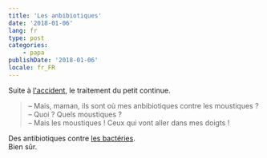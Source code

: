 ```yaml
---
title: 'Les anbibiotiques'
date: '2018-01-06'
lang: fr
type: post
categories:
    - papa
publishDate: '2018-01-06'
locale: fr_FR
---
```


Suite à [l'accident](/2017/12/a-l-hopital/), le traitement du petit continue.

<!-- more -->


> – Mais, maman, ils sont où mes anbibiotiques contre les moustiques ?  
> – Quoi ? Quels moustiques ?  
> – Mais les moustiques ! Ceux qui vont aller dans mes doigts !

Des antibiotiques contre [les bactéries](/2017/12/les-petites-betes/).  
Bien sûr.